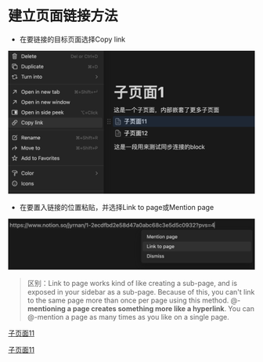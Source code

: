 # 建立页面链接方法

- 在要链接的目标页面选择Copy link

![Untitled](%E5%BB%BA%E7%AB%8B%E9%A1%B5%E9%9D%A2%E9%93%BE%E6%8E%A5%E6%96%B9%E6%B3%95%20a3fce0616e604f7499400dc69e7d3d25/Untitled.png)

- 在要置入链接的位置粘贴，并选择Link to page或Mention page

![Untitled](%E5%BB%BA%E7%AB%8B%E9%A1%B5%E9%9D%A2%E9%93%BE%E6%8E%A5%E6%96%B9%E6%B3%95%20a3fce0616e604f7499400dc69e7d3d25/Untitled%201.png)

> 区别：Link to page works kind of like creating a sub-page, and is exposed in your sidebar as a sub-page. Because of this, you can't link to the same page more than once per page using this method. @-**mentioning a page creates something more like a hyperlink**. You can @-mention a page as many times as you like on a single page.
> 

[子页面11](https://www.notion.so/11-5caa573642f34f15bb0802f3717909f1?pvs=21) 

[子页面11](https://www.notion.so/11-5caa573642f34f15bb0802f3717909f1?pvs=21)
